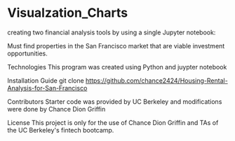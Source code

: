 # Visualzation_Charts

creating two financial analysis tools by using a single Jupyter notebook:

Must find properties in the San Francisco market that are viable investment opportunities.


Technologies This program was created using Python and juypter notebook

Installation Guide git clone https://github.com/chance2424/Housing-Rental-Analysis-for-San-Francisco

Contributors Starter code was provided by UC Berkeley and modifications were done by Chance Dion Griffin

License This project is only for the use of Chance Dion Griffin and TAs of the UC Berkeley's fintech bootcamp.
